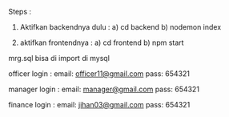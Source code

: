 Steps :
1. Aktifkan backendnya dulu :
a) cd backend
b) nodemon index

2. aktifkan frontendnya :
a) cd frontend
b) npm start

mrg.sql bisa di import di mysql

officer login :
email: officer11@gmail.com
pass: 654321

manager login :
email: manager@gmail.com
pass: 654321

finance login :
email: jihan03@gmail.com
pass: 654321
